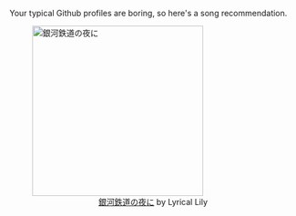 Your typical Github profiles are boring, so here's a song recommendation.
<figure><img width="300" height="300" src="https://i.scdn.co/image/ab67616d0000b273daa8bb98821f2b8aefe4e66c" alt="銀河鉄道の夜に" /><figcaption align="center"><a href="https://open.spotify.com/track/7k9qY4CHkajdb9Lkb6J2nj" target="_blank">銀河鉄道の夜に</a> by Lyrical Lily</figcaption></figure>
